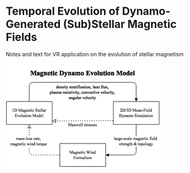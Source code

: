 # Temporal Evolution of Dynamo-Generated (Sub)Stellar Magnetic Fields

Notes and text for VR application on the evolution of stellar magnetism

![Schematic of Dynamo Evolution Model](https://github.com/gfeiden/MagneticFieldEvolutionVR/blob/master/prop/fig/dynamo_evolution.png)
